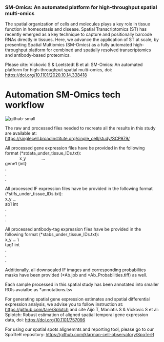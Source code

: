### SM-Omics: An automated platform for high-throughput spatial multi-omics

The spatial organization of cells and molecules plays a key role in tissue function in homeostasis and disease. Spatial Transcriptomics (ST) has recently emerged as a key technique to capture and positionally barcode RNAs directly in tissues. Here, we advance the application of ST at scale, by presenting Spatial Multiomics (SM-Omics) as a fully automated high-throughput platform for combined and spatially resolved transcriptomics and antibody-based proteomics. 

Please cite: Vickovic S & Loetstedt B et al: SM-Omics: An automated platform for high-throughput spatial multi-omics, doi: https://doi.org/10.1101/2020.10.14.338418

# Automation SM-Omics tech workflow
![github-small](https://github.com/klarman-cell-observatory/sm-omics/blob/master/automation.png)

The raw and processed files needed to recreate all the results in this study are available at: https://singlecell.broadinstitute.org/single_cell/study/SCP979/

All processed gene expression files have be provided in the following format (*stdata_under_tissue_IDs.txt):\
&nbsp;&nbsp;&nbsp;&nbsp;&nbsp;&nbsp;&nbsp;&nbsp;&nbsp;&nbsp;&nbsp;&nbsp;x_y&nbsp;&nbsp;&nbsp;&nbsp;&nbsp;&nbsp;&nbsp;&nbsp;&nbsp;&nbsp;&nbsp;&nbsp;    ... \
gene1   {int}\
.\
.\
.

All processed IF expression files have be provided in the following format (*stifs_under_tissue_IDs.txt):\
         x_y    ... \
ab1     int\
.\
.\
.

All processed antibody-tag expression files have be provided in the following format (*stabs_under_tissue_IDs.txt):\
         x_y    ...  \      
tag1    int\
.\
.\
.

Additionally, all downscaled IF images and corresponding probabilites masks have been provided (*Ab.jpb and *Ab_Probabilities.tiff) as well. 

Each sample processed in this spatial study has been annotated into smaller ROIs avaialbe as *annotations.tsv

For generating spatial gene expression estimates and spatial differential expression analysis, we advise you to follow instruction at: https://github.com/tare/Splotch and cite Äijö T, Maniatis S & Vickovic S et al: Splotch: Robust estimation of aligned spatial temporal gene expression data, doi: https://doi.org/10.1101/757096

For using our spatial spots alignemnts and reporting tool, please go to our SpoTteR repository: https://github.com/klarman-cell-observatory/SpoTerR





